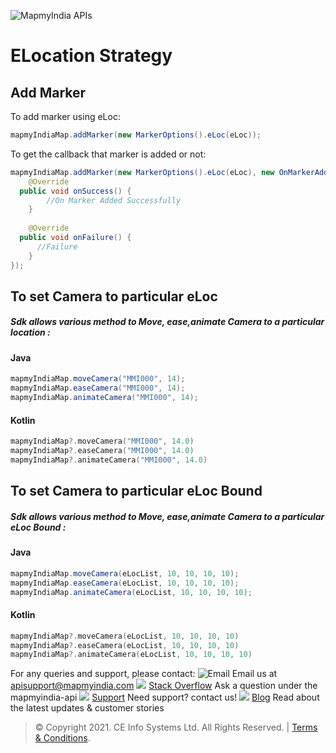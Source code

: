 ﻿
![MapmyIndia APIs](https://www.mapmyindia.com/api/img/mapmyindia-api.png)
# ELocation Strategy
## Add Marker
To add marker using eLoc:
~~~java
mapmyIndiaMap.addMarker(new MarkerOptions().eLoc(eLoc));
~~~

To get the callback that marker is added or not:
~~~java
mapmyIndiaMap.addMarker(new MarkerOptions().eLoc(eLoc), new OnMarkerAddedListener() {  
    @Override  
  public void onSuccess() {  
        //On Marker Added Successfully  
    }  
  
    @Override  
  public void onFailure() {  
	  //Failure
    }  
});
~~~
## To set Camera to particular eLoc
##### Sdk allows various method to Move, ease,animate Camera to a particular location :
#### Java
~~~java
mapmyIndiaMap.moveCamera("MMI000", 14);
mapmyIndiaMap.easeCamera("MMI000", 14);
mapmyIndiaMap.animateCamera("MMI000", 14);
~~~
#### Kotlin
~~~kotlin
mapmyIndiaMap?.moveCamera("MMI000", 14.0)  
mapmyIndiaMap?.easeCamera("MMI000", 14.0)
mapmyIndiaMap?.animateCamera("MMI000", 14.0)
~~~
## To set Camera to particular eLoc Bound
##### Sdk allows various method to Move, ease,animate Camera to a particular eLoc Bound :
#### Java
~~~java
mapmyIndiaMap.moveCamera(eLocList, 10, 10, 10, 10);
mapmyIndiaMap.easeCamera(eLocList, 10, 10, 10, 10);
mapmyIndiaMap.animateCamera(eLocList, 10, 10, 10, 10);
~~~
#### Kotlin
~~~kotlin
mapmyIndiaMap?.moveCamera(eLocList, 10, 10, 10, 10)  
mapmyIndiaMap?.easeCamera(eLocList, 10, 10, 10, 10)
mapmyIndiaMap?.animateCamera(eLocList, 10, 10, 10, 10)
~~~
For any queries and support, please contact: 
![Email](https://www.google.com/a/cpanel/mapmyindia.co.in/images/logo.gif?service=google_gsuite) 
Email us at [apisupport@mapmyindia.com](mailto:apisupport@mapmyindia.com)
![](https://www.mapmyindia.com/api/img/icons/stack-overflow.png)
[Stack Overflow](https://stackoverflow.com/questions/tagged/mapmyindia-api)
Ask a question under the mapmyindia-api
![](https://www.mapmyindia.com/api/img/icons/support.png)
[Support](https://www.mapmyindia.com/api/index.php#f_cont)
Need support? contact us!
![](https://www.mapmyindia.com/api/img/icons/blog.png)
[Blog](http://www.mapmyindia.com/blog/)
Read about the latest updates & customer stories
> © Copyright 2021. CE Info Systems Ltd. All Rights Reserved. | [Terms & Conditions](http://www.mapmyindia.com/api/terms-&-conditions).
